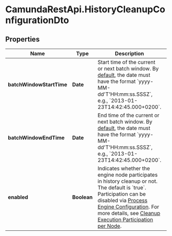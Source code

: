 # CamundaRestApi.HistoryCleanupConfigurationDto

## Properties
Name | Type | Description | Notes
------------ | ------------- | ------------- | -------------
**batchWindowStartTime** | **Date** | Start time of the current or next batch window. By [default](https://docs.camunda.org/manual/develop/reference/rest/overview/date-format/), the date must have the format &#x60;yyyy-MM-dd&#x27;T&#x27;HH:mm:ss.SSSZ&#x60;, e.g., &#x60;2013-01-23T14:42:45.000+0200&#x60;. | [optional] 
**batchWindowEndTime** | **Date** | End time of the current or next batch window. By [default](https://docs.camunda.org/manual/develop/reference/rest/overview/date-format/), the date must have the format &#x60;yyyy-MM-dd&#x27;T&#x27;HH:mm:ss.SSSZ&#x60;, e.g., &#x60;2013-01-23T14:42:45.000+0200&#x60;. | [optional] 
**enabled** | **Boolean** | Indicates whether the engine node participates in history cleanup or not. The default is &#x60;true&#x60;. Participation can be disabled via [Process Engine Configuration](https://docs.camunda.org/manual/develop/reference/deployment-descriptors/tags/process-engine/#history-cleanup-enabled).  For more details, see [Cleanup Execution Participation per Node](https://docs.camunda.org/manual/develop/user-guide/process-engine/history/#cleanup-execution-participation-per-node). | [optional] 
